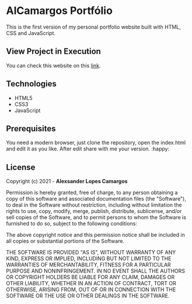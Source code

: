# AlCamargos Portfólio
This is the first version of my personal portfolio website built with HTML, CSS and JavaScript.


## View Project in Execution
You can check this website on this [link](https://alexcamargos.github.io).


## Technologies
- HTML5
- CSS3
- JavaScript


## Prerequisites
You need a modern browser, just clone the repository, open the index.html and edit it as you like. After edit share with me your version. :happy:


## License

Copyright (c) 2021 - **Alexsander Lopes Camargos**

Permission is hereby granted, free of charge, to any person obtaining a copy of this software and associated documentation files (the "Software"), to deal in the Software without restriction, including without limitation the rights to use, copy, modify, merge, publish, distribute, sublicense, and/or sell copies of the Software, and to permit persons to whom the Software is furnished to do so, subject to the following conditions:

The above copyright notice and this permission notice shall be included in all copies or substantial portions of the Software.

THE SOFTWARE IS PROVIDED "AS IS", WITHOUT WARRANTY OF ANY KIND, EXPRESS OR IMPLIED, INCLUDING BUT NOT LIMITED TO THE WARRANTIES OF MERCHANTABILITY, FITNESS FOR A PARTICULAR PURPOSE AND NONINFRINGEMENT. IN NO EVENT SHALL THE AUTHORS OR COPYRIGHT HOLDERS BE LIABLE FOR ANY CLAIM, DAMAGES OR OTHER LIABILITY, WHETHER IN AN ACTION OF CONTRACT, TORT OR OTHERWISE, ARISING FROM, OUT OF OR IN CONNECTION WITH THE SOFTWARE OR THE USE OR OTHER DEALINGS IN THE SOFTWARE.